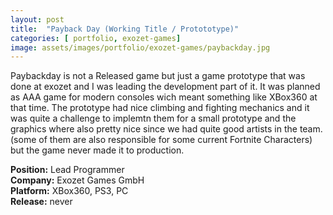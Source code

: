 ```yaml
---
layout: post
title:  "Payback Day (Working Title / Protototype)"
categories: [ portfolio, exozet-games]
image: assets/images/portfolio/exozet-games/paybackday.jpg
---
```

Paybackday is not a Released game but just a game prototype that was done at exozet and I was leading the development part of it. It was planned as AAA game for modern consoles  wich meant something like XBox360 at that time. The prototype had nice climbing and fighting mechanics and it was quite a challenge to implemtn them for a small prototype and the graphics where also pretty nice since we had quite good artists in the team. (some of them are also responsible for some current Fortnite Characters) but the game never made it to production.


**Position:** Lead Programmer  
**Company:** Exozet Games GmbH  
**Platform:** XBox360, PS3, PC  
**Release:** never  



   